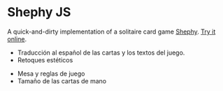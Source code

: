 # Shephy JS

A quick-and-dirty implementation of a solitaire card game [Shephy](http://www.bouken.jp/pd/sp/).
[Try it online](http://kana.github.io/shephy-js/).

* Traducción al español de las cartas y los textos del juego.
* Retoques estéticos
 - Mesa y reglas de juego
 - Tamaño de las cartas de mano
